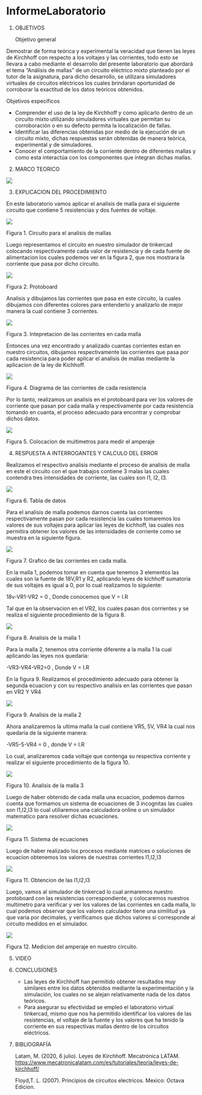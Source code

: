 # InformeLaboratorio
1. OBJETIVOS 

   Objetivo general
   
Demostrar de forma teórica y experimental la veracidad que tienen las leyes de Kirchhoff con respecto a los voltajes y las corrientes, todo esto se llevara a cabo mediante el desarrollo del presente laboratorio  que abordará el tema “Análisis de mallas”  de un circuito eléctrico mixto planteado por el tutor de la asignatura, para dicho desarrollo, se utilizara simuladores virtuales de circuitos eléctricos los cuales brindaran oportunidad de corroborar la exactitud de los datos teóricos obtenidos.

   Objetivos específicos
   
   * Comprender el uso de la ley de Kirchhoff y como aplicarlo dentro de un circuito mixto utilizando simuladores virtuales que permitan su corroboración o en su defecto permita la localización de fallas.
   * Identificar las diferencias obtenidas por medio de la ejecución de un circuito mixto, dichas respuestas serán obtenidas de manera teórica, experimental y de simuladores.
   * Conocer el comportamiento de la corriente dentro de diferentes mallas y como esta interactúa con los componentes que integran dichas mallas.
   
2. MARCO TEORICO

![](https://github.com/jlcastro5/Laboratorio2/blob/d03c08afc908b0b693f3a1ae63d49739c72b334f/MarcoT.jpeg)
  
3. EXPLICACION DEL PROCEDIMIENTO

 En este laboratorio vamos aplicar el analisis de malla para el siguiente circuito que contiene 5 resistencias y dos fuentes de voltaje.

 ![](https://github.com/jlcastro5/Laboratorio2/blob/d03c08afc908b0b693f3a1ae63d49739c72b334f/MALLA.PNG)   
 
 Figura 1. Circuito para el analisis de mallas

 Luego representamos el circuito en nuestro simulador de tinkercad colocando respectivamente cada valor de resistencia y de cada fuente de alimentacion los cuales podemos ver en la figura 2, que nos mostrara la corriente que pasa por dicho circuito.
 
 ![](https://github.com/jlcastro5/Laboratorio2/blob/c0dc82d8731b7fff5540030139e0f3190eea423a/PROTO.PNG)

 Figura 2. Protoboard 
 
 Analisis y dibujamos las corrientes que pasa en este circuito, la cuales dibujamos con diferentes colores para entenderlo y analizarlo de mejor manera la cual contiene 3 corrientes.
 
 ![](https://github.com/jlcastro5/Laboratorio2/blob/efb26b9cc102905a19ffd7a864b3d2213bacd2d3/MALLA2.PNG)

 Figura 3. Intepretacion de las corrientes en cada malla
 
 Entonces una vez encontrado y analizado cuantas corrientes estan en nuestro circuitos, dibujamos respectivamente las corrientes que pasa por cada resistencia para poder aplicar el analisis de mallas mediante la aplicacion de la ley de Kichhoff.
 
 ![](https://github.com/jlcastro5/Laboratorio2/blob/efb26b9cc102905a19ffd7a864b3d2213bacd2d3/CORRIENTES.PNG)
 
 Figura 4. Diagrama de las corrientes de cada resistencia
 
 Por lo tanto, realizamos un analisis en el protoboard para ver los valores de corriente que pasan por cada malla y respectivamente por cada resistencia tomando en cuanta, el proceso adecuado para encontrar y comprobar dichos datos.

 ![](https://github.com/jlcastro5/Laboratorio2/blob/7884183da6ba4f479e0bba6a4d47935ae1e0c207/SIMULADOR.PNG)
   
 Figura 5. Colocacion de multimetros para medir el amperaje
 
4. RESPUESTA A INTERROGANTES Y CALCULO DEL ERROR

 Realizamos el respectivo analisis mediante el proceso de analisis de malla en este el circuito con el que trabajos contiene 3 malas las cuales contendra tres   intensidades de corriente, las cuales son I1, I2, I3.

 ![](https://github.com/jlcastro5/Laboratorio2/blob/f56cd28a231cda38201686f2c593e00146c6dec4/TABLA2.1.PNG)
 
 Figura 6. Tabla de datos 

 Para el analisis de malla podemos darnos cuenta las corrientes respectivamente pasan por cada resistencia las cuales tomaremos los valores de sus voltajes para aplicar  las leyes de kichhoff, las cuales nos permitira obtener los valores de las intensidades de corriente como se muestra en la siguiente figura.

 ![](https://github.com/jlcastro5/Laboratorio2/blob/efb26b9cc102905a19ffd7a864b3d2213bacd2d3/CORRIENTES.PNG)

 Figura 7. Grafico de las corrientes en cada malla.

 En la malla 1, podemos tomar en cuenta que tenemos 3 elementos las cuales son la fuente de 18V,R1 y R2, aplicando leyes de kichhoff sumatoria de sus voltajes es igual a 0, por lo cual realizamos lo siguiente:

 18v-VR1-VR2 = 0 , Donde conocemos que V = I.R

 Tal que en la observacion en el VR2, los cuales pasan dos corrientes y se realiza el siguiente procedimiento de la figura 8.

 ![](https://github.com/jlcastro5/Laboratorio2/blob/a0ab0bacecc18d6e96d12259daf002af6379f359/MALLA.1.PNG)

 Figura 8. Analisis de la malla 1

 Para la malla 2, tenemos otra corriente diferente a la malla 1 la cual aplicando las leyes nos quedaria:

 -VR3-VR4-VR2=0 , Donde V = I.R

 En la figura 9. Realizamos el procedimiento adecuado para obtener la segunda ecuacion y con su respectivo analisis en las corrientes que pasan en VR2 Y VR4

 ![](https://github.com/jlcastro5/Laboratorio2/blob/a0ab0bacecc18d6e96d12259daf002af6379f359/MALLA.2.PNG)

 Figura 9. Analisis de la malla 2 

 Ahora analizaremos la ultima malla la cual contiene VR5, 5V, VR4 la cual nos quedaria de la siguiente manera:

 -VR5-5-VR4 = 0 , donde V = I.R

 Lo cual, analizaremos cada voltaje que contenga su respectiva corriente y realizar el siguiente procedimiento de la figura 10.

 ![](https://github.com/jlcastro5/Laboratorio2/blob/a0ab0bacecc18d6e96d12259daf002af6379f359/MALLA.3.PNG)

 Figura 10. Analisis de la malla 3

 Luego de haber obtenido de cada malla una ecuacion, podemos darnos cuenta que formamos un sistema de ecuaciones de 3 incognitas las cuales son I1,I2,I3 lo cual utiliaremos una calculadora online o un simulador matematico para resolver dichas ecuaciones.

 ![](https://github.com/jlcastro5/Laboratorio2/blob/a0ab0bacecc18d6e96d12259daf002af6379f359/SISTEMA.PNG)

 Figura 11. Sistema de ecuaciones

   Luego de haber realizado los procesos mediante matrices o soluciones de ecuacion obtenemos los valores de nuestras corrientes I1,I2,I3

 ![](https://github.com/jlcastro5/Laboratorio2/blob/f56cd28a231cda38201686f2c593e00146c6dec4/CORRIENTES1.2.PNG)

 Figura 11. Obtencion de las I1,I2,I3

   Luego, vamos al simulador de tinkercad lo cual armaremos nuestro protoboard con las resistencias correspondiente, y colocaremos nuestros multimetro para verificar y ver  los valores de las corrientes en cada malla, lo cual podemos observar que los valores calculador tiene una similitud ya que varia por decimales, y verificamos que dichos valores si corresponde al circuito medidos en el simulador.

 ![](https://github.com/jlcastro5/Laboratorio2/blob/7884183da6ba4f479e0bba6a4d47935ae1e0c207/SIMULADOR.PNG)

 Figura 12. Medicion del amperaje en nuestro circuito.
     


5. VIDEO

   

6. CONCLUSIONES

     * Las leyes de Kirchhoff han permitido obtener resultados muy similares entre los datos obtenidos mediante la experimentación y la simulación, los cuales no se alejan relativamente nada de los datos teóricos.
     * Para asegurar su efectividad se empleó el laboratorio virtual tinkercad, mismo que nos ha permitido identificar los valores de las resistencias, el voltaje de la fuente y los valores que ha tenido la corriente en sus respectivas mallas dentro de los circuitos eléctricos.


7. BIBLIOGRAFÍA 

   Latam, M. (2020, 6 julio). Leyes de Kirchhoff. Mecatrónica LATAM. https://www.mecatronicalatam.com/es/tutoriales/teoria/leyes-de-kirchhoff/
 
   Floyd,T. L. (2007). Principios de circuitos electricos. Mexico: Octava Edicion.
